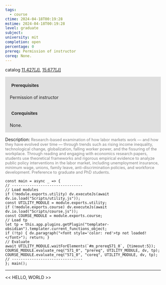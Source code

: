 ```yaml
---
tags:
  - course
ctime: 2024-04-18T00:19:28
mstime: 2024-04-18T00:19:28
level: graduate
subject: 
university: mit
completion: open
percentage: 0
prereq: Permission of instructor
coreq: None.
---
```


catalog [11.427[J]](http://student.mit.edu/catalog/m11c.html#11.427), [15.677[J]](http://student.mit.edu/catalog/m15b.html#15.677)

<span style="display: block; padding: 15px; background-color: rgb(100, 100, 100, 0.2);"><font id="m_prereq571_0" style="display: block; font-family: Arial, sans-serif; font-weight: bold; padding: 5px">Prerequisites</font><br><span id="prereq571_0">Permission of instructor</span></span>
<span style="display: block; padding: 15px; background-color: rgb(100, 100, 100, 0.2);"><font id="m_coreq571_0" style="display: block; font-family: Arial, sans-serif; font-weight: bold; padding: 5px">Corequisites</font><br><span id="coreq571_0">None.</span></span>

<font style="">Description:</font>
<font style="color: grey; font-size: 0.8rem;">Research-based examination of how labor markets work — and how they have evolved over time — through trends such as rising income inequality, technological change, globalization, falling worker power, and the fissuring of the workplace. Through reading and engaging with economics research papers, students use theoretical frameworks and rigorous empirical evidence to analyze public policy interventions in the labor market, including unemployment insurance, minimum wage, unions, family leave, anti-discrimination policies, and workforce development. Preference to graduate and PhD students.</font>

```dataviewjs
const main = async _ => {
// --------------------------------
// Load modules
if (!module.exports.utility) dv.executeJs(await dv.io.load("Scripts/utility.js"));
const UTILITY_MODULE = module.exports.utility;
if (!module.exports.course) dv.executeJs(await dv.io.load("Scripts/course.js"));
const COURSE_MODULE = module.exports.course;
// Load tp
let tp = this.app.plugins.getPlugin("templater-obsidian").templater.current_functions_object;
if (!tp) { dv.paragraph("<font style='color: red'>tp not loaded!</font>"); return; }
// Evaluate
await UTILITY_MODULE.waitForElements(`#m_prereq571_0`, {timeout:5});
COURSE_MODULE.evaluate_req("571_0", "prereq", UTILITY_MODULE, dv, tp);
COURSE_MODULE.evaluate_req("571_0", "coreq", UTILITY_MODULE, dv, tp);
// --------------------------------
}; main();
```

---

<< HELLO, WORLD >>
